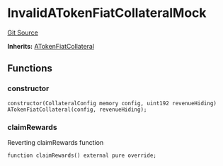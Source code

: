 # InvalidATokenFiatCollateralMock
[Git Source](https://github.com/larrythecucumber321/protocol/blob/3222eb21fbb20ddd3d3fa2233072dfa96ea3e340/contracts/plugins/mocks/InvalidATokenFiatCollateralMock.sol)

**Inherits:**
[ATokenFiatCollateral](/src/contracts/plugins/assets/aave/ATokenFiatCollateral.sol/contract.ATokenFiatCollateral.md)


## Functions
### constructor


```solidity
constructor(CollateralConfig memory config, uint192 revenueHiding) ATokenFiatCollateral(config, revenueHiding);
```

### claimRewards

Reverting claimRewards function


```solidity
function claimRewards() external pure override;
```

